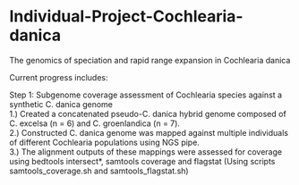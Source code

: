 # Individual-Project-Cochlearia-danica
 The genomics of speciation and rapid range expansion in Cochlearia danica
 
 Current progress includes:

 Step 1:  Subgenome coverage assessment of Cochlearia species against a synthetic C. danica genome  
  1.) Created a concatenated pseudo-C. danica hybrid genome composed of C. excelsa (n = 6) and C. groenlandica (n = 7).  
  2.) Constructed C. danica genome was mapped against multiple individuals of different Cochlearia populations using NGS pipe.  
  3.) The alignment outputs of these mappings were assessed for coverage using bedtools intersect*, samtools coverage and flagstat (Using scripts samtools_coverage.sh and samtools_flagstat.sh)

 
